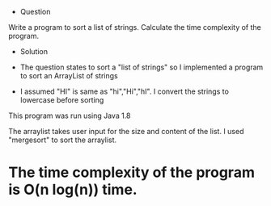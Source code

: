 - Question  
  
Write a program to sort a list of strings. Calculate the time complexity of the program.  
  
- Solution  
  
 - The question states to sort a "list of strings" so I implemented a program to sort an ArrayList of strings 
 - I assumed "HI" is same as "hi","Hi","hI". I convert the strings to lowercase before sorting  
   
 
This program was run using Java 1.8
   
The arraylist takes user input for the size and content of the list. I used "mergesort" to sort the arraylist.  
# The time complexity of the program is O(n log(n)) time.
